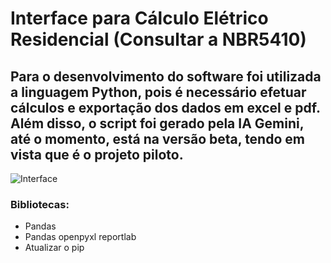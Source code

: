 # Interface para Cálculo Elétrico Residencial (Consultar a NBR5410)

## Para o desenvolvimento do software foi utilizada a linguagem Python, pois é necessário efetuar cálculos e exportação dos dados em excel e pdf. Além disso, o script foi gerado pela IA Gemini, até o momento, está na versão beta, tendo em vista que é o projeto piloto.

![Interface](assets/Screenshot_4.jpeg)

### Bibliotecas:
- Pandas
- Pandas openpyxl reportlab
- Atualizar o pip

  
